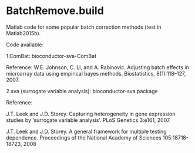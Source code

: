 # BatchRemove.build
Matlab code for some popular batch correction methods (test in Matlab2015b).

Code available:

1.ComBat:  bioconductor-sva-ComBat 

Reference: W.E. Johnson, C. Li, and A. Rabinovic. Adjusting batch effects in microarray data using empirical bayes methods. Biostatistics, 8(1):118–127, 2007.
         
2.sva (surrogate variable analysis): bioconductor-sva package

Reference: 

J.T. Leek and J.D. Storey. Capturing heterogeneity in gene expression studies by ‘surrogate variable analysis’. PLoS Genetics 3:e161, 2007.

J.T. Leek and J.D. Storey. A general framework for multiple testing dependence. Proceedings of the National Academy of Sciences 105:18718-18723, 2008

